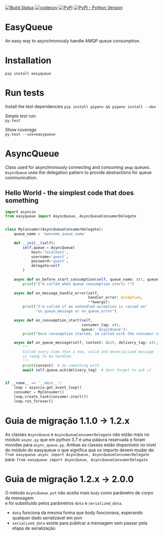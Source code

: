 
[![Build Status](https://travis-ci.org/B2W-BIT/easyqueue.svg?branch=master)](https://travis-ci.org/B2W-BIT/easyqueue)
[![codecov](https://codecov.io/gh/B2W-BIT/easyqueue/branch/master/graph/badge.svg)](https://codecov.io/gh/B2W-BIT/easyqueue)
[![PyPI](https://img.shields.io/pypi/v/easyqueue.svg)](http://pypi.python.org/pypi/easyqueue)
[![PyPI - Python Version](https://img.shields.io/pypi/pyversions/easyqueue.svg)](http://pypi.python.org/pypi/easyqueue)

# EasyQueue

An easy way to asynchronously handle AMQP queue consumption.

# Installation

`pip install easyqueue` 

# Run tests
Install the test dependencies
`pip install pipenv && pipenv install --dev`

*Simple test run:*  
`py.test`

*Show coverage*  
`py.test --cov=easyqueue`

# AsyncQueue

Class used for asynchronously connecting and consuming
 `amqp` queues. `AsyncQueue` uses the delegation pattern
 to provide abstractions for queue communication.

 ## Hello World - the simplest code that does something

``` python
import asyncio
from easyqueue import AsyncQueue, AsyncQueueConsumerDelegate


class MyConsumer(AsyncQueueConsumerDelegate):
    queue_name = 'awesome_queue_name'
    
    def __init__(self):
        self.queue = AsyncQueue(
            host='localhost',
            username='guest',
            password='guest',
            delegate=self
        )
        
    async def on_before_start_consumption(self, queue_name: str, queue: AsyncQueue):
        print("I'm called when queue consumption starts !")
        
    async def on_message_handle_error(self,
                                      handler_error: Exception,
                                      **kwargs):
        print("I'm called if an unhandled exception is raised on" 
              "on_queue_message or on_queue_error")
              
    async def on_consumption_start(self,
                                   consumer_tag: str,
                                   queue: 'AsyncQueue'):
        print("Once consumption started, im called with the consumer tag.")

    async def on_queue_message(self, content: dict, delivery_tag: str, queue: AsyncQueue):
        """
        Called every time that a new, valid and deserialized message
        is ready to be handled.
        """
        print(content)  # do something with
        await self.queue.ack(delivery_tag)  # dont forget to ack =)


if __name__ == '__main__':
    loop = asyncio.get_event_loop()
    consumer = MyConsumer()
    loop.create_task(consumer.start())
    loop.run_forever()

```

# Guia de migração 1.1.0 -> 1.2.x

As classes `AsyncQueue` e `AsyncQueueConsumerDelegate` não estão mais no módulo
`async.py` que em python 3.7 é uma palavra reservada e foram movidas para `async_queue.py`.
Ambas as classes estão disponíveis no nível do módulo do easyqueue o que significa
que os imports devem mudar de: 
`from easyqueue.async import AsyncQueue, AsyncQueueConsumerDelegate` 
para:
`from easyqueue import AsyncQueue, AsyncQueueConsumerDelegate`

# Guia de migração 1.2.x -> 2.0.0

O método `AsyncQueue.put` não aceita mais `body` como parâmetro de corpo da mensagem  
e foi substituido pelos parâmetros `data` e `serialized_data`. 
* `data` funciona da mesma forma 
que body funcionava, esperando qualquer dado serializável em json 
* `serialized_data` existe para publicar a mensagem sem passar pela etapa de serialização

